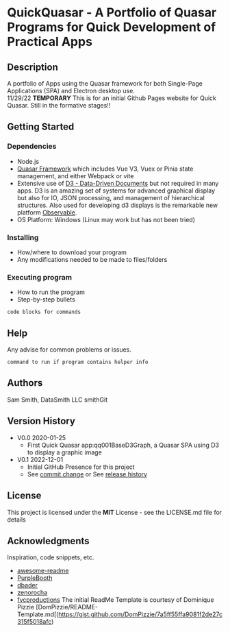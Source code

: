 # QuickQuasar - A Portfolio of Quasar Programs for Quick Development of Practical Apps

## Description

A portfolio of Apps using the Quasar framework for both Single-Page Applications (SPA) and Electron desktop use.  
11/29/22 **TEMPORARY** 
This is for an initial Github Pages website for Quick Quasar.  Still in the formative stages!!

## Getting Started

### Dependencies

* Node.js
* [Quasar Framework](https://quasar.dev/) which includes Vue V3, Vuex or Pinia state management, and either Webpack or vite
* Extensive use of [D3 - Data-Driven Documents](https://github.com/d3/d3) but not required in many apps.  D3 is an amazing set of systems for advanced graphical display but also for IO, JSON processing,
  and management of hierarchical structures.  Also used for developing d3 displays is the remarkable new platform [Observable](https://observablehq.com/).
* OS Platform: Windows (Linux may work but has not been tried)

### Installing

* How/where to download your program
* Any modifications needed to be made to files/folders

### Executing program

* How to run the program
* Step-by-step bullets
```
code blocks for commands
```

## Help

Any advise for common problems or issues.
```
command to run if program contains helper info
```

## Authors

Sam Smith, DataSmith LLC smithGit


## Version History

* V0.0 2020-01-25
    * First Quick Quasar app:qq001BaseD3Graph, a Quasar SPA using D3 to display a graphic image
* V0.1 2022-12-01
    * Initial GitHub Presence for this project
    * See [commit change]() or See [release history]()


## License

This project is licensed under the **MIT** License - see the LICENSE.md file for details

## Acknowledgments

Inspiration, code snippets, etc.
* [awesome-readme](https://github.com/matiassingers/awesome-readme)
* [PurpleBooth](https://gist.github.com/PurpleBooth/109311bb0361f32d87a2)
* [dbader](https://github.com/dbader/readme-template)
* [zenorocha](https://gist.github.com/zenorocha/4526327)
* [fvcproductions](https://gist.github.com/fvcproductions/1bfc2d4aecb01a834b46)
The initial ReadMe Template is courtesy of Dominique Pizzie [DomPizzie/README-Template.md[(https://gist.github.com/DomPizzie/7a5ff55ffa9081f2de27c315f5018afc)
